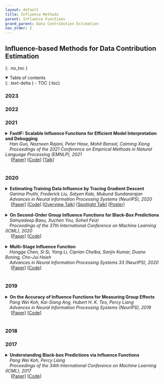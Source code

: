 ```yaml
---
layout: default
title: Influence Methods
parent: Influence Functions
grand_parent: Data Contribution Estimation
nav_order: 2
---
```


## Influence-based Methods for Data Contribution Estimation
{: .no_toc }

<!--
## Table of contents
{: .no_toc .text-delta }
-->

<details open markdown="block">
  <summary>
    Table of contents
  </summary>
  {: .text-delta }
- TOC
{:toc}
</details>


### 2023


### 2022


### 2021
<details><summary><b>FastIF: Scalable Influence Functions for Efficient Model Interpretation and Debugging</b> 
<br>
&emsp;<i>Han Guo, Nazneen Rajani, Peter Hase, Mohit Bansal, Caiming Xiong</i>
<br>
&emsp;<i>Proceedings of the 2021 Conference on Empirical Methods in Natural Language Processing (EMNLP), 2021</i>
<br>&emsp;
[<a target="_blank" rel="noopener noreferrer" href="https://aclanthology.org/2021.emnlp-main.808/">Paper</a>]
[<a target="_blank" rel="noopener noreferrer" href="https://github.com/salesforce/fast-influence-functions">Code</a>]
[<a target="_blank" rel="nonopener noreferrer" href="https://aclanthology.org/2021.emnlp-main.808.mp4">Talk</a>]
<br>
<br>
</summary>
  <blockquote> <b>Abstract:</b> Influence functions approximate the “influences” of training data-points for test predictions and have a wide variety of applications. Despite the popularity, their computational cost does not scale well with model and training data size. We present FastIF, a set of simple modifications to influence functions that significantly improves their run-time. We use k-Nearest Neighbors (kNN) to narrow the search space down to a subset of good candidate data points, identify the configurations that best balance the speed-quality trade-off in estimating the inverse Hessian-vector product, and introduce a fast parallel variant. Our proposed method achieves about 80X speedup while being highly correlated with the original influence values. With the availability of the fast influence functions, we demonstrate their usefulness in four applications. First, we examine whether influential data-points can “explain” test time behavior using the framework of simulatability. Second, we visualize the influence interactions between training and test data-points. Third, we show that we can correct model errors by additional fine-tuning on certain influential data-points, improving the accuracy of a trained MultiNLI model by 2.5% on the HANS dataset. Finally, we experiment with a similar setup but fine-tuning on datapoints not seen during training, improving the model accuracy by 2.8% and 1.7% on HANS and ANLI datasets respectively. Overall, our fast influence functions can be efficiently applied to large models and datasets, and our experiments demonstrate the potential of influence functions in model interpretation and correcting model errors.
<br><br>

<!--
<details><summary><b>Notes</b></summary>TEXT
<br><br></details>
-->

<details><summary><b>Bibtex</b></summary>
{% raw %}
<pre><code>@inproceedings{guo-etal-2021-fastif,
    title = "{F}ast{IF}: Scalable Influence Functions for Efficient Model Interpretation and Debugging",
    author = "Guo, Han  and
      Rajani, Nazneen  and
      Hase, Peter  and
      Bansal, Mohit  and
      Xiong, Caiming",
    editor = "Moens, Marie-Francine  and
      Huang, Xuanjing  and
      Specia, Lucia  and
      Yih, Scott Wen-tau",
    booktitle = "Proceedings of the 2021 Conference on Empirical Methods in Natural Language Processing",
    month = nov,
    year = "2021",
    address = "Online and Punta Cana, Dominican Republic",
    publisher = "Association for Computational Linguistics",
    url = "https://aclanthology.org/2021.emnlp-main.808",
    doi = "10.18653/v1/2021.emnlp-main.808",
    pages = "10333--10350"
}</code></pre>
{% endraw %}
</details>
</blockquote>
</details>


### 2020
<a id="2020-influence"></a>
<details><summary><b>Estimating Training Data Influence by Tracing Gradient Descent</b> 
<br>
&emsp;<i>Garima Pruthi, Frederick Liu, Satyen Kale, Mukund Sundararajan</i>
<br>
&emsp;<i>Advances in Neural Information Processing Systems (NeurIPS), 2020</i>
<br>&emsp;
[<a target="_blank" rel="noopener noreferrer" href="https://proceedings.neurips.cc/paper/2020/hash/e6385d39ec9394f2f3a354d9d2b88eec-Abstract.html">Paper</a>]
[<a target="_blank" rel="noopener noreferrer" href="https://github.com/frederick0329/TracIn">Code</a>]
[<a target="_blank" rel="noopener noreferrer" href="https://videos.neurips.cc/category/34/search/Estimating%20Training%20Data/video/slideslive-38936700?t=27">Overview Talk</a>]
[<a target="_blank" rel="noopener noreferrer" href="https://videos.neurips.cc/category/34/search/Estimating%20Training%20Data/video/slideslive-38937872?t=0">Spotlight Talk</a>]
[<a target="_blank" rel="noopener noreferrer" href="https://github.com/frederick0329/TracIn/blob/master/figures/neurips_poster.pdf">Poster</a>]
<br>
<br>
</summary>
  <blockquote> <b>Abstract:</b> We introduce a method called TracIn that computes the influence of a training example on a prediction made by the model. The idea is to trace how the loss on the test point changes during the training process whenever the training example of interest was utilized. We provide a scalable implementation of TracIn via: (a) a first-order gradient approximation to the exact computation, (b) saved checkpoints of standard training procedures, and (c) cherry-picking layers of a deep neural network. In contrast with previously proposed methods, TracIn is simple to implement; all it needs is the ability to work with gradients, checkpoints, and loss functions. The method is general. It applies to any machine learning model trained using stochastic gradient descent or a variant of it, agnostic of architecture, domain and task. We expect the method to be widely useful within processes that study and improve training data.
<br><br>

<!--
<details><summary><b>Notes</b></summary>TEXT
<br><br></details>
-->

<details><summary><b>Bibtex</b></summary>
{% raw %}
<pre><code> @article{pruthi2020estimating,
  title={Estimating training data influence by tracing gradient descent},
  author={Pruthi, Garima and Liu, Frederick and Kale, Satyen and Sundararajan, Mukund},
  journal={Advances in Neural Information Processing Systems},
  volume={33},
  pages={19920--19930},
  year={2020}
}</code></pre>
{% endraw %}
</details>
</blockquote>
</details>


<details><summary><b>On Second-Order Group Influence Functions for Black-Box Predictions</b>
<br>
&emsp;<i>Samyadeep Basu, Xuchen You, Soheil Feizi</i>
<br>
&emsp;<i>Proceedings of the 37th International Conference on Machine Learning (ICML), 2020</i>
<br>&emsp;
[<a target="_blank" rel="noopener noreferrer" href="https://proceedings.mlr.press/v119/basu20b.html">Paper</a>]
[<a target="_blank" rel="noopener noreferrer" href="LINK">Code</a>]
<br><br></summary>
  
<blockquote> <b>Abstract:</b> With the rapid adoption of machine learning systems in sensitive applications, there is an increasing need to make black-box models explainable. Often we want to identify an influential group of training samples in a particular test prediction for a given machine learning model. Existing influence functions tackle this problem by using first-order approximations of the effect of removing a sample from the training set on model parameters. To compute the influence of a group of training samples (rather than an individual point) in model predictions, the change in optimal model parameters after removing that group from the training set can be large. Thus, in such cases, the first-order approximation can be loose. In this paper, we address this issue and propose second-order influence functions for identifying influential groups in test-time predictions. For linear models, across different sizes and types of groups, we show that using the proposed second-order influence function improves the correlation between the computed influence values and the ground truth ones. We also show that second-order influence functions could be used with optimization techniques to improve the selection of the most influential group for a test-sample.
<br><br>

<details><summary><b>Bibtex</b></summary>
{% raw %}
<pre><code> @InProceedings{pmlr-v119-basu20b,
  title = 	 {On Second-Order Group Influence Functions for Black-Box Predictions},
  author =       {Basu, Samyadeep and You, Xuchen and Feizi, Soheil},
  booktitle = 	 {Proceedings of the 37th International Conference on Machine Learning},
  pages = 	 {715--724},
  year = 	 {2020},
  editor = 	 {III, Hal Daumé and Singh, Aarti},
  volume = 	 {119},
  series = 	 {Proceedings of Machine Learning Research},
  month = 	 {13--18 Jul},
  publisher =    {PMLR},
  pdf = 	 {http://proceedings.mlr.press/v119/basu20b/basu20b.pdf},
  url = 	 {https://proceedings.mlr.press/v119/basu20b.html}
}
</code></pre>
{% endraw %}
</details>

</blockquote></details>


<details><summary><b>Multi-Stage Influence Function</b> 
<br>
&emsp;<i>Hongge Chen, Si Si, Yang Li, Ciprian Chelba, Sanjiv Kumar, Duane Boning, Cho-Jui Hsieh</i>
<br>
&emsp;<i>Advances in Neural Information Processing Systems 33 (NeurIPS), 2020</i>
<br>&emsp;
[<a target="_blank" rel="noopener noreferrer" href="https://proceedings.neurips.cc/paper/2020/hash/95e62984b87e90645a5cf77037395959-Abstract.html">Paper</a>]
[<a target="_blank" rel="noopener noreferrer" href="">Code</a>]
<br>
<br>
</summary>
  <blockquote> <b>Abstract:</b> Multi-stage training and knowledge transfer, from a large-scale pretraining task to various finetuning tasks, have revolutionized natural language processing and computer vision resulting in state-of-the-art performance improvements. In this paper, we develop a multi-stage influence function score to track predictions from a finetuned model all the way back to the pretraining data. With this score, we can identify the pretraining examples in the pretraining task that contribute most to a prediction in the finetuning task. The proposed multi-stage influence function generalizes the original influence function for a single model in (Koh &Liang, 2017), thereby enabling influence computation through both pretrained and finetuned models. We study two different scenarios with the pretrained embedding fixed or updated in the finetuning tasks. We test our proposed method in various experiments to show its effectiveness and potential applications.
<br><br>

<!--
<details><summary><b>Notes</b></summary>TEXT
<br><br></details>
-->

<details><summary><b>Bibtex</b></summary>
{% raw %}
<pre><code> @article{chen2020multi,
  title={Multi-stage influence function},
  author={Chen, Hongge and Si, Si and Li, Yang and Chelba, Ciprian and Kumar, Sanjiv and Boning, Duane and Hsieh, Cho-Jui},
  journal={Advances in Neural Information Processing Systems},
  volume={33},
  pages={12732--12742},
  year={2020}
}
</code></pre>
{% endraw %}
</details>
</blockquote>
</details>


### 2019

<details><summary><b>On the Accuracy of Influence Functions for Measuring Group Effects</b> 
<br>
&emsp;<i>Pang Wei Koh, Kai-Siang Ang, Hubert H. K. Teo, Percy Liang</i>
<br>
&emsp;<i>Advances in Neural Information Processing Systems (NeurIPS), 2019</i>
<br>&emsp;
[<a target="_blank" rel="noopener noreferrer" href="https://openreview.net/forum?id=HJentVSgUB">Paper</a>]
[<a target="_blank" rel="noopener noreferrer" href="https://github.com/kohpangwei/group-influence-release">Code</a>]
<br>
<br>
</summary>
  <blockquote> <b>Abstract:</b> Influence functions estimate the effect of removing a training point on a model without the need to retrain. They are based on a first-order Taylor approximation that is guaranteed to be accurate for sufficiently small changes to the model, and so are commonly used to study the effect of individual points in large datasets. However, we often want to study the effects of large groups of training points, e.g., to diagnose batch effects or apportion credit between different data sources. Removing such large groups can result in significant changes to the model. Are influence functions still accurate in this setting? In this paper, we find that across many different types of groups and for a range of real-world datasets, the predicted effect (using influence functions) of a group correlates surprisingly well with its actual effect, even if the absolute and relative errors are large. Our theoretical analysis shows that such strong correlation arises only under certain settings and need not hold in general, indicating that real-world datasets have particular properties that allow the influence approximation to be accurate.
<br><br>

<!--
<details><summary><b>Notes</b></summary>TEXT
<br><br></details>
-->

<details><summary><b>Bibtex</b></summary>
{% raw %}
<pre><code> @article{koh2019accuracy,
  title={On the accuracy of influence functions for measuring group effects},
  author={Koh, Pang Wei W and Ang, Kai-Siang and Teo, Hubert and Liang, Percy S},
  journal={Advances in neural information processing systems},
  volume={32},
  year={2019}
}</code></pre>
{% endraw %}
</details>
</blockquote>
</details>



### 2018


### 2017
<details><summary><b>Understanding Black-box Predictions via Influence Functions</b> 
<br>
&emsp;<i>Pang Wei Koh, Percy Liang</i>
<br>
&emsp;<i>Proceedings of the 34th International Conference on Machine Learning (ICML), 2017</i>
<br>&emsp;
[<a target="_blank" rel="noopener noreferrer" href="https://proceedings.mlr.press/v70/koh17a">Paper</a>]
[<a target="_blank" rel="noopener noreferrer" href="https://github.com/kohpangwei/influence-release">Code</a>]
<br>
<br>
</summary>
  <blockquote> <b>Abstract:</b> How can we explain the predictions of a black-box model? In this paper, we use influence functions — a classic technique from robust statistics — to trace a model’s prediction through the learning algorithm and back to its training data, thereby identifying training points most responsible for a given prediction. To scale up influence functions to modern machine learning settings, we develop a simple, efficient implementation that requires only oracle access to gradients and Hessian-vector products. We show that even on non-convex and non-differentiable models where the theory breaks down, approximations to influence functions can still provide valuable information. On linear models and convolutional neural networks, we demonstrate that influence functions are useful for multiple purposes: understanding model behavior, debugging models, detecting dataset errors, and even creating visually-indistinguishable training-set attacks.
<br><br>

<!--
<details><summary><b>Notes</b></summary>TEXT
<br><br></details>
-->

<details><summary><b>Bibtex</b></summary>
{% raw %}
<pre><code> 
@InProceedings{pmlr-v70-koh17a,
  title = 	 {Understanding Black-box Predictions via Influence Functions},
  author =       {Pang Wei Koh and Percy Liang},
  booktitle = 	 {Proceedings of the 34th International Conference on Machine Learning},
  pages = 	 {1885--1894},
  year = 	 {2017},
  editor = 	 {Precup, Doina and Teh, Yee Whye},
  volume = 	 {70},
  series = 	 {Proceedings of Machine Learning Research},
  month = 	 {06--11 Aug},
  publisher =    {PMLR},
  pdf = 	 {http://proceedings.mlr.press/v70/koh17a/koh17a.pdf},
  url = 	 {https://proceedings.mlr.press/v70/koh17a.html}}
</code></pre>
{% endraw %}
</details>
</blockquote>
</details>


